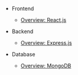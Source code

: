 - Frontend

    - [Overview: React.js](frontend/reactjs.md)

- Backend

    - [Overview: Express.js](backend/expressjs.md)

- Database

    - [Overview: MongoDB](database/mongodb.md)
